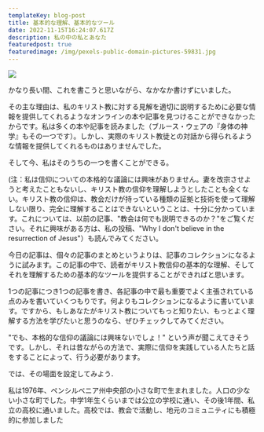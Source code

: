 ```yaml
---
templateKey: blog-post
title: 基本的な理解、基本的なツール
date: 2022-11-15T16:24:07.617Z
description: 私の中の私とあなた
featuredpost: true
featuredimage: /img/pexels-public-domain-pictures-59831.jpg
---
```



![](/img/pexels-public-domain-pictures-59831.jpg)

かなり長い間、これを書こうと思いながら、なかなか書けずにいました。

その主な理由は、私のキリスト教に対する見解を適切に説明するために必要な情報を提供してくれるようなオンラインの本や記事を見つけることができなかったからです。私は多くの本や記事を読みました（ブルース・ウェアの『身体の神学』もその一つです）。しかし、実際のキリスト教徒との対話から得られるような情報を提供してくれるものはありませんでした。

そして今、私はそのうちの一つを書くことができる。

(注：私は信仰についての本格的な議論には興味がありません。妻を改宗させようと考えたこともないし、キリスト教の信仰を理解しようとしたことも全くない。キリスト教の信仰は、教会だけが持っている種類の証拠と技術を使って理解しない限り、完全に理解することはできないということは、十分に分かっています。これについては、以前の記事、"教会は何でも説明できるのか？"をご覧ください。それに興味がある方は、私の投稿、"Why I don't believe in the resurrection of Jesus"）も読んでみてください。

今日の記事は、個々の記事のまとめというよりは、記事のコレクションになるように試みます。この記事の中で、読者がキリスト教信仰の基本的な理解、そしてそれを理解するための基本的なツールを提供することができればと思います。

1つの記事につき1つの記事を書き、各記事の中で最も重要でよく主張されている点のみを書いていくつもりです。何よりもコレクションになるように書いています。ですから、もしあなたがキリスト教についてもっと知りたい、もっとよく理解する方法を学びたいと思うのなら、ぜひチェックしてみてください。

"でも、本格的な信仰の議論には興味ないでしょ！" という声が聞こえてきそうです。しかし、それは昔ながらの方法で、実際に信仰を実践している人たちと話をすることによって、行う必要があります。

では、その場面を設定してみよう．

私は1976年、ペンシルベニア州中央部の小さな町で生まれました。人口の少ない小さな町でした。中学1年生くらいまでは公立の学校に通い、その後1年間、私立の高校に通いました。高校では、教会で活動し、地元のコミュニティにも積極的に参加しました